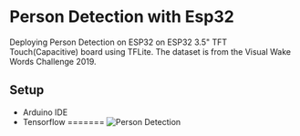 # Person Detection with Esp32
Deploying Person Detection on ESP32 on ESP32 3.5" TFT Touch(Capacitive) board using TFLite. The dataset is from the Visual Wake Words Challenge 2019.
## Setup
- Arduino IDE
- Tensorflow 
=======
![Person Detection](esp32person.gif)


